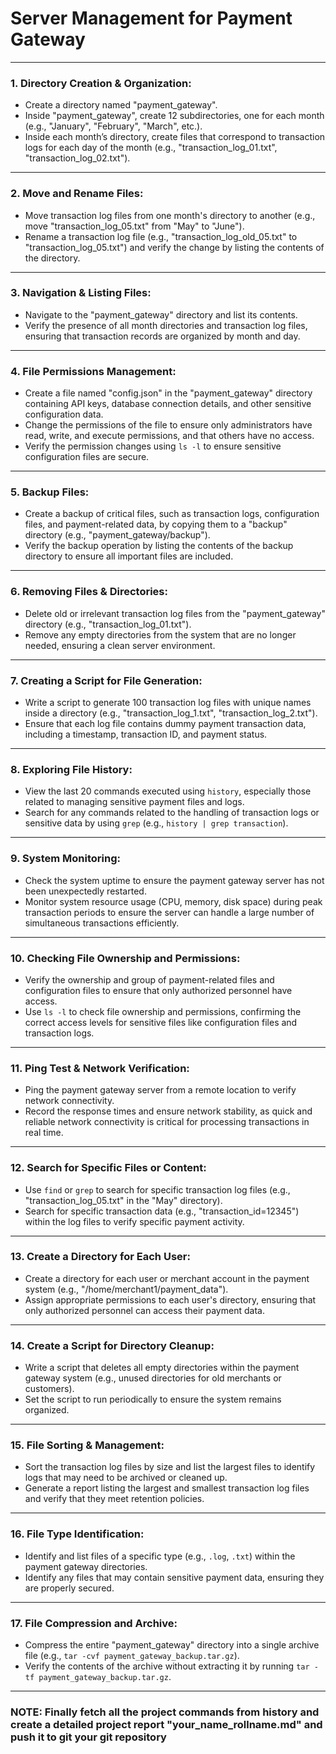 # Server Management for Payment Gateway

---

### **1. Directory Creation & Organization:**
   - Create a directory named "payment_gateway".
   - Inside "payment_gateway", create 12 subdirectories, one for each month (e.g., "January", "February", "March", etc.).
   - Inside each month’s directory, create files that correspond to transaction logs for each day of the month (e.g., "transaction_log_01.txt", "transaction_log_02.txt").

---

### **2. Move and Rename Files:**
   - Move transaction log files from one month's directory to another (e.g., move "transaction_log_05.txt" from "May" to "June").
   - Rename a transaction log file (e.g., "transaction_log_old_05.txt" to "transaction_log_05.txt") and verify the change by listing the contents of the directory.

---

### **3. Navigation & Listing Files:**
   - Navigate to the "payment_gateway" directory and list its contents.
   - Verify the presence of all month directories and transaction log files, ensuring that transaction records are organized by month and day.

---

### **4. File Permissions Management:**
   - Create a file named "config.json" in the "payment_gateway" directory containing API keys, database connection details, and other sensitive configuration data.
   - Change the permissions of the file to ensure only administrators have read, write, and execute permissions, and that others have no access.
   - Verify the permission changes using `ls -l` to ensure sensitive configuration files are secure.

---

### **5. Backup Files:**
   - Create a backup of critical files, such as transaction logs, configuration files, and payment-related data, by copying them to a "backup" directory (e.g., "payment_gateway/backup").
   - Verify the backup operation by listing the contents of the backup directory to ensure all important files are included.

---

### **6. Removing Files & Directories:**
   - Delete old or irrelevant transaction log files from the "payment_gateway" directory (e.g., "transaction_log_01.txt").
   - Remove any empty directories from the system that are no longer needed, ensuring a clean server environment.

---

### **7. Creating a Script for File Generation:**
   - Write a script to generate 100 transaction log files with unique names inside a directory (e.g., "transaction_log_1.txt", "transaction_log_2.txt").
   - Ensure that each log file contains dummy payment transaction data, including a timestamp, transaction ID, and payment status.

---

### **8. Exploring File History:**
   - View the last 20 commands executed using `history`, especially those related to managing sensitive payment files and logs.
   - Search for any commands related to the handling of transaction logs or sensitive data by using `grep` (e.g., `history | grep transaction`).

---

### **9. System Monitoring:**
   - Check the system uptime to ensure the payment gateway server has not been unexpectedly restarted.
   - Monitor system resource usage (CPU, memory, disk space) during peak transaction periods to ensure the server can handle a large number of simultaneous transactions efficiently.

---

### **10. Checking File Ownership and Permissions:**
   - Verify the ownership and group of payment-related files and configuration files to ensure that only authorized personnel have access.
   - Use `ls -l` to check file ownership and permissions, confirming the correct access levels for sensitive files like configuration files and transaction logs.

---

### **11. Ping Test & Network Verification:**
   - Ping the payment gateway server from a remote location to verify network connectivity.
   - Record the response times and ensure network stability, as quick and reliable network connectivity is critical for processing transactions in real time.

---

### **12. Search for Specific Files or Content:**
   - Use `find` or `grep` to search for specific transaction log files (e.g., "transaction_log_05.txt" in the "May" directory).
   - Search for specific transaction data (e.g., "transaction_id=12345") within the log files to verify specific payment activity.

---

### **13. Create a Directory for Each User:**
   - Create a directory for each user or merchant account in the payment system (e.g., "/home/merchant1/payment_data").
   - Assign appropriate permissions to each user's directory, ensuring that only authorized personnel can access their payment data.

---

### **14. Create a Script for Directory Cleanup:**
   - Write a script that deletes all empty directories within the payment gateway system (e.g., unused directories for old merchants or customers).
   - Set the script to run periodically to ensure the system remains organized.

---

### **15. File Sorting & Management:**
   - Sort the transaction log files by size and list the largest files to identify logs that may need to be archived or cleaned up.
   - Generate a report listing the largest and smallest transaction log files and verify that they meet retention policies.

---

### **16. File Type Identification:**
   - Identify and list files of a specific type (e.g., `.log`, `.txt`) within the payment gateway directories.
   - Identify any files that may contain sensitive payment data, ensuring they are properly secured.

---

### **17. File Compression and Archive:**
   - Compress the entire "payment_gateway" directory into a single archive file (e.g., `tar -cvf payment_gateway_backup.tar.gz`).
   - Verify the contents of the archive without extracting it by running `tar -tf payment_gateway_backup.tar.gz`.

---
### NOTE: Finally fetch all the project commands from history and create a detailed project report "your_name_rollname.md" and push it to git your git repository